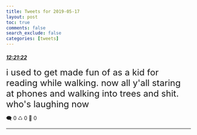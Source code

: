 ```yaml
---
title: Tweets for 2019-05-17
layout: post
toc: true
comments: false
search_exclude: false
categories: [tweets]
---
```



#### <a href = "https://twitter.com/deepfates/status/1129451862447419392">*12:21:22*</a>

<font size="5">i used to get made fun of as a kid for reading while walking. now all y'all staring at phones and walking into trees and shit. who's laughing now</font>



🗨️ 0 ♺ 0 🤍  0   

---
    
            

